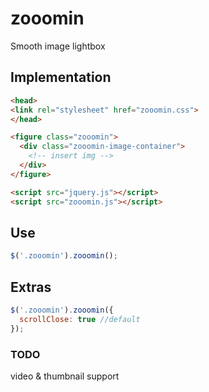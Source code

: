 # zooomin
Smooth image lightbox

## Implementation

```html
<head>
<link rel="stylesheet" href="zooomin.css">
</head>

<figure class="zooomin">
  <div class="zooomin-image-container">
    <!-- insert img -->
  </div>
</figure>

<script src="jquery.js"></script>
<script src="zooomin.js"></script>
```

## Use

```javascript
$('.zooomin').zooomin();
```

## Extras

```javascript
$('.zooomin').zooomin({
  scrollClose: true //default
});
```

### TODO
video & thumbnail support 
